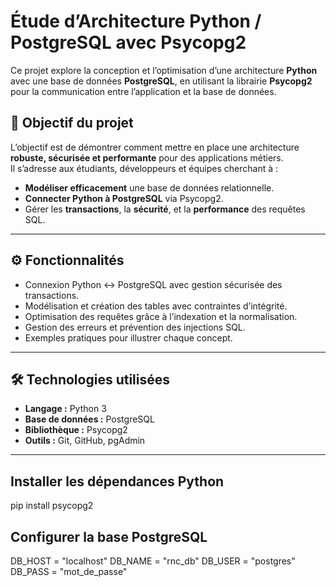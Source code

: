 #  Étude d’Architecture Python / PostgreSQL avec Psycopg2

Ce projet explore la conception et l’optimisation d’une architecture **Python** avec une base de données **PostgreSQL**, en utilisant la librairie **Psycopg2** pour la communication entre l’application et la base de données.

## 🎯 Objectif du projet
L’objectif est de démontrer comment mettre en place une architecture **robuste, sécurisée et performante** pour des applications métiers.  
Il s’adresse aux étudiants, développeurs et équipes cherchant à :
- **Modéliser efficacement** une base de données relationnelle.
- **Connecter Python à PostgreSQL** via Psycopg2.
- Gérer les **transactions**, la **sécurité**, et la **performance** des requêtes SQL.

---

## ⚙️ Fonctionnalités
- Connexion Python ↔ PostgreSQL avec gestion sécurisée des transactions.
- Modélisation et création des tables avec contraintes d’intégrité.
- Optimisation des requêtes grâce à l’indexation et la normalisation.
- Gestion des erreurs et prévention des injections SQL.
- Exemples pratiques pour illustrer chaque concept.

---

## 🛠 Technologies utilisées
- **Langage :** Python 3
- **Base de données :** PostgreSQL
- **Bibliothèque :** Psycopg2
- **Outils :** Git, GitHub, pgAdmin

---
## Installer les dépendances Python
pip install psycopg2

## Configurer la base PostgreSQL
DB_HOST = "localhost"
DB_NAME = "rnc_db"
DB_USER = "postgres"
DB_PASS = "mot_de_passe"


